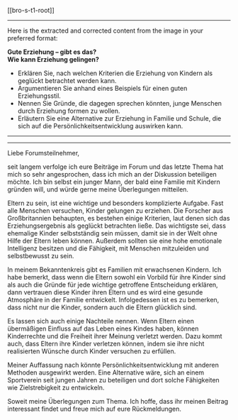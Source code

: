 [[bro-s-t1-root]]

---

Here is the extracted and corrected content from the image in your preferred format:

**Gute Erziehung – gibt es das?  
Wie kann Erziehung gelingen?**  
- Erklären Sie, nach welchen Kriterien die Erziehung von Kindern als geglückt betrachtet werden kann.  
- Argumentieren Sie anhand eines Beispiels für einen guten Erziehungsstil.  
- Nennen Sie Gründe, die dagegen sprechen könnten, junge Menschen durch Erziehung formen zu wollen.  
- Erläutern Sie eine Alternative zur Erziehung in Familie und Schule, die sich auf die Persönlichkeitsentwicklung auswirken kann.  

---
---

Liebe Forumsteilnehmer,

seit langem verfolge ich eure Beiträge im Forum und das letzte Thema hat mich so sehr angesprochen, dass ich mich an der Diskussion beteiligen möchte. Ich bin selbst ein junger Mann, der bald eine Familie mit Kindern gründen will, und würde gerne meine Überlegungen mitteilen.

Eltern zu sein, ist eine wichtige und besonders komplizierte Aufgabe. Fast alle Menschen versuchen, Kinder gelungen zu erziehen. Die Forscher aus Großbritannien behaupten, es bestehen einige Kriterien, laut denen sich das Erziehungsergebnis als geglückt betrachten ließe. Das wichtigste sei, dass ehemalige Kinder selbstständig sein müssen, damit sie in der Welt ohne Hilfe der Eltern leben können. Außerdem sollten sie eine hohe emotionale Intelligenz besitzen und die Fähigkeit, mit Menschen mitzuleiden und selbstbewusst zu sein.

In meinem Bekanntenkreis gibt es Familien mit erwachsenen Kindern. Ich habe bemerkt, dass wenn die Eltern sowohl ein Vorbild für ihre Kinder sind als auch die Gründe für jede wichtige getroffene Entscheidung erklären, dann vertrauen diese Kinder ihren Eltern und es wird eine gesunde Atmosphäre in der Familie entwickelt. Infolgedessen ist es zu bemerken, dass nicht nur die Kinder, sondern auch die Eltern glücklich sind.

Es lassen sich auch einige Nachteile nennen. Wenn Eltern einen übermäßigen Einfluss auf das Leben eines Kindes haben, können Kinderrechte und die Freiheit ihrer Meinung verletzt werden. Dazu kommt auch, dass Eltern ihre Kinder verletzen können, indem sie ihre nicht realisierten Wünsche durch Kinder versuchen zu erfüllen.

Meiner Auffassung nach könnte Persönlichkeitsentwicklung mit anderen Methoden ausgewirkt werden. Eine Alternative wäre, sich an einem Sportverein seit jungen Jahren zu beteiligen und dort solche Fähigkeiten wie Zielstrebigkeit zu entwickeln.

Soweit meine Überlegungen zum Thema. Ich hoffe, dass ihr meinen Beitrag interessant findet und freue mich auf eure Rückmeldungen.